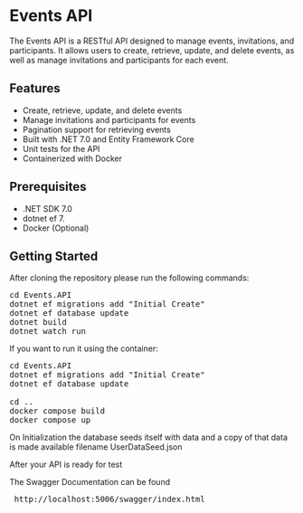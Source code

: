 <h1>Events API</h1>

<p>The Events API is a RESTful API designed to manage events, invitations, and participants. It allows users to create, retrieve, update, and delete events, as well as manage invitations and participants for each event.</p>

<h2>Features</h2>
<ul>
  <li>Create, retrieve, update, and delete events</li>
  <li>Manage invitations and participants for events</li>
  <li>Pagination support for retrieving events</li>
  <li>Built with .NET 7.0 and Entity Framework Core</li>
  <li>Unit tests for the API</li>
  <li>Containerized with Docker</li>
</ul>

<h2>Prerequisites</h2>
<ul>
  <li>.NET SDK 7.0</li>
  <li>dotnet ef 7.</li>
  <li>Docker (Optional)</li>
</ul>

<h2>Getting Started</h2>
<p>After cloning the repository please run the following commands:</p>

<pre>
cd Events.API
dotnet ef migrations add "Initial Create"
dotnet ef database update
dotnet build
dotnet watch run
</pre>

<p>If you want to run it using the container:</p>

<pre>
cd Events.API
dotnet ef migrations add "Initial Create"
dotnet ef database update

cd ..
docker compose build
docker compose up
</pre>

<p>On Initialization the database seeds itself with data and a copy of that data is made available filename UserDataSeed.json


<p>After your API is ready for test</p>

<p>The Swagger Documentation can be found</p>
<pre> http://localhost:5006/swagger/index.html</pre>
